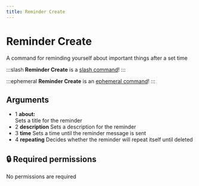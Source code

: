 ```yaml
---
title: Reminder Create
---
```

# Reminder Create

A command for reminding yourself about important things after a set time

:::slash
**Reminder Create** is a [slash command](/commands/info/slash/)!
:::

:::ephemeral
**Reminder Create** is an [ephemeral command](/commands/info/ephemeral)!
:::


## Arguments

- 1 **about:**  
    Sets a title for the reminder
- 2 **description**
	Sets a description for the reminder
- 3 **time**
	Sets a time until the reminder message is sent
- 4 **repeating**
	Decides whether the reminder will repeat itself until deleted

## 🔒 Required permissions

No permissions are required